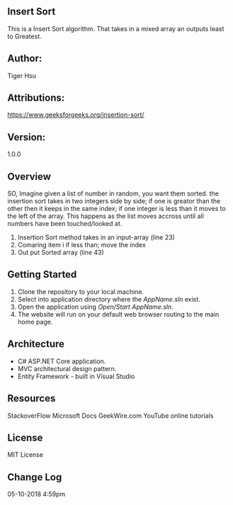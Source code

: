 ## Insert Sort
This is a Insert Sort algorithm. That takes in a mixed array an outputs least to Greatest.

## Author:
Tiger Hsu


## Attributions:
https://www.geeksforgeeks.org/insertion-sort/



## Version:
1.0.0 

## Overview
SO, Imagine given a list of number in random, you want them sorted.
the insertion sort takes in two integers side by side; if one is greator than 
the other then it keeps in the same index; if one integer is less than it 
moves to the left of the array. This happens as the list moves accross until
all numbers have been touched/looked at.

1. Insertion Sort method takes in an  input-array (line 23)
2. Comaring item i if less than; move the index
3. Out put Sorted array (line 43)



## Getting Started
1. Clone the repository to your local machine.
2. Select into application directory where the *AppName.sln* exist.
3. Open the application using *Open/Start AppName.sln*.
5. The website will run on your default web browser routing to the main home page.


## Architecture
 - C# ASP.NET Core application.
 - MVC architectural design pattern.
 - Entity Framework - built in Visual Studio


## Resources
StackoverFlow
Microsoft Docs
GeekWire.com
YouTube online tutorials

## License
MIT License

## Change Log

05-10-2018 4:59pm 
